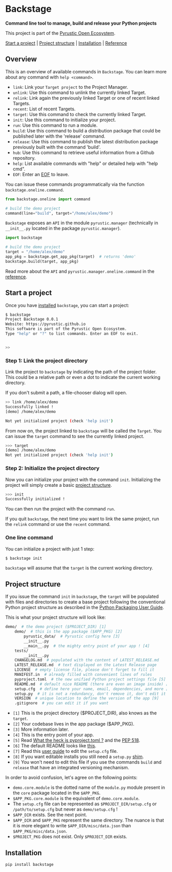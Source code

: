 <!-- Intro Text -->
# Backstage
<b> Command line tool to manage, build and release your Python projects </b>

This project is part of the [Pyrustic Open Ecosystem](https://pyrustic.github.io).

<!-- Quick Links -->
[Start a project](#start-a-project) | [Project structure](#project-structure) | [Installation](#installation) | [Reference](https://github.com/pyrustic/backstage/tree/master/docs/reference#readme)

## Overview
This is an overview of available commands in `Backstage`. You can learn more about any command with `help <command>`.

- `link`: Link your `Target project` to the Project Manager.
- `unlink`: Use this command to unlink the currently linked Target.
- `relink`: Link again the previously linked Target or one of
    recent linked Targets.
- `recent`: List of recent Targets.
- `target`: Use this command to check the currently linked Target.
- `init`: Use this command to initialize your project.
- `run`: Use this command to run a module.
- `build`: Use this command to build a distribution package
    that could be published later with the 'release'
    command.
- `release`: Use this command to publish the latest distribution
    package previously built with the command 'build'.
- `hub`: Use this command to retrieve useful information
    from a Github repository.
- `help`: List available commands with "help" or detailed help with "help cmd".
- `EOF`: Enter an [EOF](https://en.wikipedia.org/wiki/End-of-file) to leave.

You can issue these commands programmatically via the function `backstage.oneline.command`.

```python
from backstage.oneline import command

# build the demo project
command(line="build", target="/home/alex/demo")
```

`Backstage` exposes an `API` in the module `pyrustic.manager` (technically in `__init__.py` located in the package `pyrustic.manager`).

```python
import backstage

# build the demo project
target = "/home/alex/demo"
app_pkg = backstage.get_app_pkg(target)  # returns 'demo'
backstage.build(target, app_pkg)
```

Read more about the `API` and `pyrustic.manager.oneline.command` in the [reference](https://github.com/pyrustic/backstage/tree/master/docs/reference#readme).


## Start a project

Once you have [installed](https://github.com/pyrustic/backstage#installation) `backstage`, you can start a project:

```bash
$ backstage
Project Backstage 0.0.1
Website: https://pyrustic.github.io
This software is part of the Pyrustic Open Ecosystem.
Type "help" or "?" to list commands. Enter an EOF to exit.


>>

```

### Step 1: Link the project directory

Link the project to `backstage` by indicating the path of the project folder. This could be a relative path or even a dot to indicate the current working directory.

If you don't submit a path, a file-chooser dialog will open.

```bash
>> link /home/alex/demo
Successfully linked !
[demo] /home/alex/demo

Not yet initialized project (check 'help init')

```
From now on, the project linked to `backstage` will be called the `Target`. You can issue the `target` command to see the currently linked project.

```bash
>>> target
[demo] /home/alex/demo
Not yet initialized project (check 'help init')
```

### Step 2: Initialize the project directory

Now you can initialize your project with the command `init`. Initializing the project will simply create a basic [project structure](#projet-structure).

```bash
>>> init
Successfully initialized !
```
You can then run the project with the command `run`.

If you quit `backstage`, the next time you want to link the same project, run the `relink` command or use the `recent` command.



### One line command
You can initialize a project with just 1 step:
```bash
$ backstage init
```

`backstage` will assume that the `target` is the current working directory.

## Project structure

If you issue the command `init` in `backstage`, the `target` will be populated with files and directories to create a base project following the conventional Python project structure as described in the [Python Packaging User Guide](https://packaging.python.org/tutorials/packaging-projects/).

This is what your project structure will look like:

```bash
demo/  # the demo project ($PROJECT_DIR) [1]
    demo/  # this is the app package ($APP_PKG) [2]
        pyrustic_data/  # Pyrustic config here [3]
        __init__.py
        __main__.py  # the mighty entry point of your app ! [4]
    tests/
        __init__.py
    CHANGELOG.md  # populated with the content of LATEST_RELEASE.md
    LATEST_RELEASE.md  # text displayed on the Latest Release page
    LICENSE  # empty license file, please don't forget to fill it
    MANIFEST.in  # already filled with convenient lines of rules
    pyproject.toml  # the new unified Python project settings file [5]
    README.md  # default nice README (there are even an image inside) [6]
    setup.cfg  # define here your name, email, dependencies, and more [7]
    setup.py  # it is not a redundancy, don't remove it, don't edit it [8]
    VERSION  # unique location to define the version of the app [9]
    .gitignore  # you can edit it if you want
```

- `[1]` This is the project directory ($PROJECT_DIR), also knows as the `target`.
- `[2]` Your codebase lives in the app package ($APP_PKG).
- `[3]` More information later.
- `[4]` This is the entry point of your app.
- `[5]` Read [What the heck is pyproject.toml ?](https://snarky.ca/what-the-heck-is-pyproject-toml/) and the [PEP 518](https://www.python.org/dev/peps/pep-0518/).
- `[6]` The default README looks like [this](https://github.com/pyrustic/demo#readme).
- `[7]` Read this [user guide](https://setuptools.readthedocs.io/en/latest/userguide/declarative_config.html) to edit the `setup.cfg` file.
- `[8]` If you want editable installs you still need a `setup.py` [shim](https://twitter.com/pganssle/status/1241161328137515008).
- `[9]` You won't need to edit this file if you use the commands `build` and `release` that have an integrated versioning mechanism.

In order to avoid confusion, let's agree on the following points:
- `demo.core.module` is the dotted name of the `module.py` module present in the `core` package located in the `$APP_PKG`.
- `$APP_PKG.core.module` is the equivalent of `demo.core.module`.
- The `setup.cfg` file can be represented as `$PROJECT_DIR/setup.cfg` or `/path/to/setup.cfg` but never as `demo/setup.cfg` !
- `$APP_DIR` exists. See the next point.
- `$APP_DIR` and `$APP_PKG` represent the same directory. The nuance is that it is more elegant to write `$APP_DIR/misc/data.json` than `$APP_PKG/misc/data.json`.
- `$PROJECT_PKG` does not exist. Only `$PROJECT_DIR` exists.


## Installation
```bash
pip install backstage
```